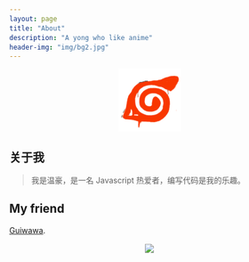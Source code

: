 ```yaml
---
layout: page
title: "About"
description: "A yong who like anime"
header-img: "img/bg2.jpg"
---
```


<center>
    <p><img src="img/first12.png" align="center"></p>
</center>


## 关于我

>我是温豪，是一名 Javascript 热爱者，编写代码是我的乐趣。


## My friend

[Guiwawa](https://github.com/Guiwawa).

<center>
    <p><img src="http://dreamofbook.qiniudn.com/hacker.png" align="center"></p>
</center>

